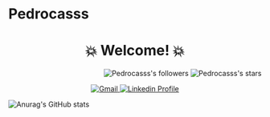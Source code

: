 # Pedrocasss
<h1 align="center"> 💥 Welcome! 💥 </h1>
<p align="right">
	<img alt="Pedrocasss's followers" src="https://img.shields.io/github/followers/Pedrocasss?color=red" />
	<img alt="Pedrocasss's stars" src="https://img.shields.io/github/stars/Pedrocasss?color=red" />


<p align="center">
	<a href="mailto:pedroacnesisma@gmail.com">
		<img alt="Gmail" src="https://img.shields.io/badge/-Gmail-black?style=flat&logo=Gmail&logoColor=white&link=mailto:pedroacnesisma@gmail.com" />
	</a>
	<span>  </span>
	<a href="https://www.linkedin.com/in/pedro-silva-a09aba252/">
		<img alt="Linkedin Profile" src="https://img.shields.io/badge/-Linkedin_Profile-0072b1?style=flat&logo=Linkedin&logoColor=white&link=https://https://www.linkedin.com/in/pedro-silva-a09aba252/" />
	</a>
</p>


 
![Anurag's GitHub stats](https://github-readme-stats.vercel.app/api?username=Pedrocasss&show_icons=true&theme=transparent)
